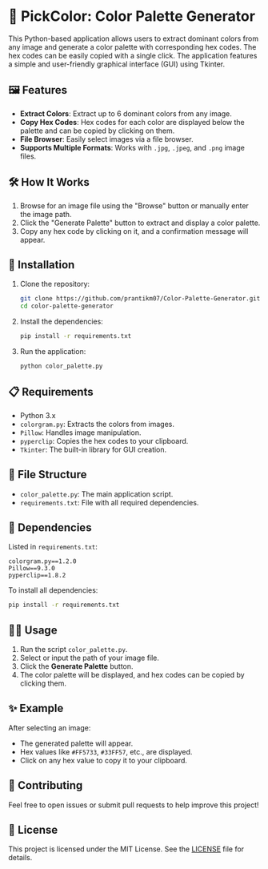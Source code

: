 # 🎨 PickColor: Color Palette Generator

This Python-based application allows users to extract dominant colors from any image and generate a color palette with corresponding hex codes. The hex codes can be easily copied with a single click. The application features a simple and user-friendly graphical interface (GUI) using Tkinter.

## 🖼 Features
- **Extract Colors**: Extract up to 6 dominant colors from any image.
- **Copy Hex Codes**: Hex codes for each color are displayed below the palette and can be copied by clicking on them.
- **File Browser**: Easily select images via a file browser.
- **Supports Multiple Formats**: Works with `.jpg`, `.jpeg`, and `.png` image files.


## 🛠 How It Works
1. Browse for an image file using the "Browse" button or manually enter the image path.
2. Click the "Generate Palette" button to extract and display a color palette.
3. Copy any hex code by clicking on it, and a confirmation message will appear.

## 🔧 Installation

1. Clone the repository:
   ```bash
   git clone https://github.com/prantikm07/Color-Palette-Generator.git
   cd color-palette-generator
   ```

2. Install the dependencies:
   ```bash
   pip install -r requirements.txt
   ```

3. Run the application:
   ```bash
   python color_palette.py
   ```

## 📋 Requirements
- Python 3.x
- `colorgram.py`: Extracts the colors from images.
- `Pillow`: Handles image manipulation.
- `pyperclip`: Copies the hex codes to your clipboard.
- `Tkinter`: The built-in library for GUI creation.

## 📄 File Structure
- `color_palette.py`: The main application script.
- `requirements.txt`: File with all required dependencies.

## 🧰 Dependencies
Listed in `requirements.txt`:
```plaintext
colorgram.py==1.2.0
Pillow==9.3.0
pyperclip==1.8.2
```

To install all dependencies:
```bash
pip install -r requirements.txt
```

## 👨‍💻 Usage

1. Run the script `color_palette.py`.
2. Select or input the path of your image file.
3. Click the **Generate Palette** button.
4. The color palette will be displayed, and hex codes can be copied by clicking them.

## ✨ Example

After selecting an image:

- The generated palette will appear.
- Hex values like `#FF5733`, `#33FF57`, etc., are displayed.
- Click on any hex value to copy it to your clipboard.

## 🤝 Contributing
Feel free to open issues or submit pull requests to help improve this project!

## 📝 License
This project is licensed under the MIT License. See the [LICENSE](LICENSE) file for details.
